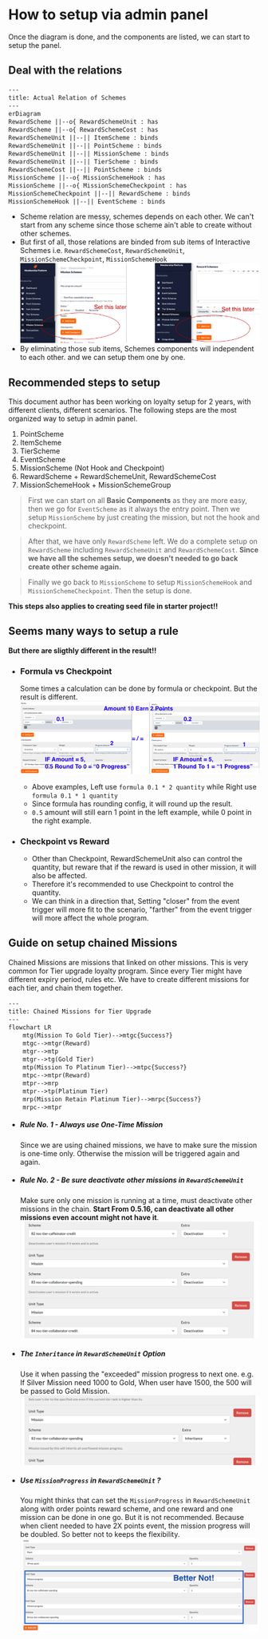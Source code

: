 # How to setup via admin panel
Once the diagram is done, and the components are listed, we can start to setup the panel.

## Deal with the relations
```mermaid
---
title: Actual Relation of Schemes
---
erDiagram
RewardScheme ||--o{ RewardSchemeUnit : has
RewardScheme ||--o{ RewardSchemeCost : has
RewardSchemeUnit ||--|| ItemScheme : binds
RewardSchemeUnit ||--|| PointScheme : binds
RewardSchemeUnit ||--|| MissionScheme : binds
RewardSchemeUnit ||--|| TierScheme : binds
RewardSchemeCost ||--|| PointScheme : binds
MissionScheme ||--o{ MissionSchemeHook : has
MissionScheme ||--o{ MissionSchemeCheckpoint : has
MissionSchemeCheckpoint ||--|| RewardScheme : binds
MissionSchemeHook ||--|| EventScheme : binds
```
- Scheme relation are messy, schemes depends on each other. We can't start from any scheme since those scheme ain't able to create without other schemes.
- But first of all, those relations are binded from sub items of Interactive Schemes i.e. `RewardSchemeCost`, `RewardSchemeUnit`, `MissionSchemeCheckpoint`, `MissionSchemeHook`
    ![Set sub items later](../img/ui-set-sub-items-later.png)
- By eliminating those sub items, Schemes components will independent to each other. and we can setup them one by one.

## Recommended steps to setup
This document author has been working on loyalty setup for 2 years, with different clients, different scenarios. The following steps are the most organized way to setup in admin panel.

1. PointScheme
2. ItemScheme
3. TierScheme
4. EventScheme
5. MissionScheme (Not Hook and Checkpoint)
6. RewardScheme + RewardSchemeUnit, RewardSchemeCost
7. MissionSchemeHook + MissionSchemeGroup

>First we can start on all **Basic Components** as they are more easy, then we go for `EventScheme` as it always the entry point. Then we setup `MissionScheme` by just creating the mission, but not the hook and checkpoint.

>After that, we have only `RewardScheme` left. We do a complete setup on `RewardScheme` including `RewardSchemeUnit` and `RewardSchemeCost`. **Since we have all the schemes setup, we doesn't needed to go back create other scheme again.**

>Finally we go back to `MissionScheme` to setup `MissionSchemeHook` and `MissionSchemeCheckpoint`. Then the setup is done.

**This steps also applies to creating seed file in starter project!!**

## Seems many ways to setup a rule
**But there are sligthly different in the result!!**

- ### Formula vs Checkpoint
    Some times a calculation can be done by formula or checkpoint. But the result is different.
    ![From scenario to components](../img/ui-different-in-formula-and-checkpoint-quantity.png)

    - Above examples, Left use `formula 0.1 * 2 quantity` while Right use `formula 0.1 * 1 quantity`
    - Since formula has rounding config, it will round up the result.
    - `0.5` amount will still earn 1 point in the left example, while 0 point in the right example.

- ### Checkpoint vs Reward
    - Other than Checkpoint, RewardSchemeUnit also can control the quantity, but reware that if the reward is used in other mission, it will also be affected.
    - Therefore it's recommended to use Checkpoint to control the quantity.
    - We can think in a direction that, Setting "closer" from the event trigger will more fit to the scenario, "farther" from the event trigger will more affect the whole program.

## Guide on setup chained Missions
Chained Missions are missions that linked on other missions. This is very common for Tier upgrade loyalty program. Since every Tier might have different expiry period, rules etc. We have to create different missions for each tier, and chain them together.

```mermaid
---
title: Chained Missions for Tier Upgrade
---
flowchart LR
    mtg(Mission To Gold Tier)-->mtgc{Success?}
    mtgc-->mtgr(Reward)
    mtgr-->mtp
    mtgr-->tg(Gold Tier)
    mtp(Mission To Platinum Tier)-->mtpc{Success?}
    mtpc-->mtpr(Reward)
    mtpr-->mrp
    mtpr-->tp(Platinum Tier)
    mrp(Mission Retain Platinum Tier)-->mrpc{Success?}
    mrpc-->mtpr
```

- ##### Rule No. 1 - Always use **One-Time** Mission
    Since we are using chained missions, we have to make sure the mission is one-time only. Otherwise the mission will be triggered again and again.
- ##### Rule No. 2 - Be sure **deactivate** other missions in `RewardSchemeUnit`
    Make sure only one mission is running at a time, must deactivate other missions in the chain. **Start From 0.5.16, can deactivate all other missions even account might not have it**.
    ![Deactivate other missions](../img/ui-for-deacticate-other-missions-in-reward-scheme.png)
- ##### The `Inheritance` in `RewardSchemeUnit` Option
    Use it when passing the "exceeded" mission progress to next one. e.g. If Silver Mission need 1000 to Gold, When user have 1500, the 500 will be passed to Gold Mission.
    ![Use inheritance](../img/ui-for-reward-mission-with-inheritance.png)
- ##### Use `MissionProgress` in `RewardSchemeUnit` ?
    You might thinks that can set the `MissionProgress` in `RewardSchemeUnit` along with order points reward scheme, and one reward and one mission can be done in one go. But it is not recommended. Because when client needed to have 2X points event, the mission progress will be doubled. So better not to keeps the flexibility.
    ![MissionProgress in RewardSchemeUnit](../img/ui-for-mission-progress-together-wth-point.png)
